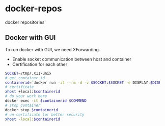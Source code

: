 # docker-repos
docker repositories

## Docker with GUI
To run docker with GUI, we need XForwarding.
- Enable socket communication between host and container
- Certification for each other
```bash
SOCKET=/tmp/.X11-unix
# get container id
containerid=`docker run -it --rm -d -v $SOCKET:$SOCKET -e DISPLAY:$DISPLAY $IMAGE:$TAGS bash`
# certificate
xhost +local:$containerid
# do your work here
docker exec -it $containerid $COMMEND
# stop container
docker stop $containerid
# un-certificate for better security
xhost -local:$containerid
```
